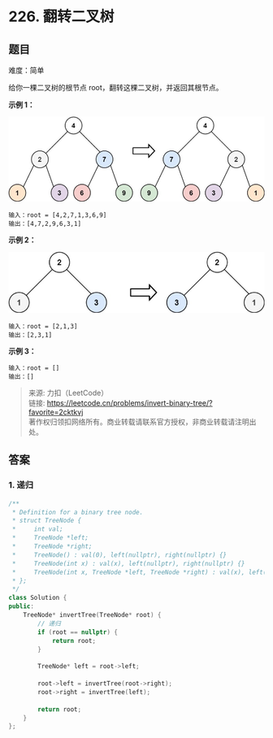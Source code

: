 # 226. 翻转二叉树

## 题目

难度：简单

给你一棵二叉树的根节点 root，翻转这棵二叉树，并返回其根节点。

**示例 1：**

![](image/image-20231022183411454.png)

```
输入：root = [4,2,7,1,3,6,9]
输出：[4,7,2,9,6,3,1]

```

**示例 2：**

![](image/image-20231022183425421.png)

```
输入：root = [2,1,3]
输出：[2,3,1]

```

**示例 3：**

```
输入：root = []
输出：[]

```

> 来源: 力扣（LeetCode）  
> 链接: <https://leetcode.cn/problems/invert-binary-tree/?favorite=2cktkvj>  
> 著作权归领扣网络所有。商业转载请联系官方授权，非商业转载请注明出处。

## 答案

### 1. 递归

```c++
/**
 * Definition for a binary tree node.
 * struct TreeNode {
 *     int val;
 *     TreeNode *left;
 *     TreeNode *right;
 *     TreeNode() : val(0), left(nullptr), right(nullptr) {}
 *     TreeNode(int x) : val(x), left(nullptr), right(nullptr) {}
 *     TreeNode(int x, TreeNode *left, TreeNode *right) : val(x), left(left), right(right) {}
 * };
 */
class Solution {
public:
    TreeNode* invertTree(TreeNode* root) {
        // 递归
        if (root == nullptr) {
            return root;
        }

        TreeNode* left = root->left;

        root->left = invertTree(root->right);
        root->right = invertTree(left);

        return root;
    }
};
```
